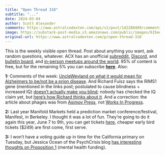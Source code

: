 ```yaml
---
title: "Open Thread 318"
subtitle: "..."
date: 2024-03-04
author: Scott Alexander
comments: https://www.astralcodexten.com/api/v1/post/142288409/comments?&all_comments=true
image: https://substack-post-media.s3.amazonaws.com/public/images/615eed73-129c-4c83-a2a2-8fc596eaca15_251x255.png
original-url: https://www.astralcodexten.com/p/open-thread-318
---
```

This is the weekly visible open thread. Post about anything you want, ask random questions, whatever. ACX has an unofficial [subreddit](https://www.reddit.com/r/slatestarcodex/), [Discord](https://discord.gg/RTKtdut), and [bulletin board](https://www.datasecretslox.com/index.php), and [in-person meetups around the world](https://www.lesswrong.com/community?filters%5B0%5D=SSC). 95% of content is free, but for the remaining 5% you can subscribe **[here](https://astralcodexten.substack.com/subscribe?)**. Also:

**1:** Comments of the week: [UncleWeyland on what it would mean for Alzheimers to be/not be a prion disease](https://www.reddit.com/r/slatestarcodex/comments/1b30yq6/links_for_february_2024/ksrxbkr/). And Richard Fuisz says the RIMS1 gene (mentioned in the links post; postulated to cause blindness + increased IQ) [doesn’t actually make you blind](https://twitter.com/richardfuisz/status/1763366885188391082?s=46); nobody has checked the IQ claim yet, but [here’s how Richard thinks about it](https://twitter.com/richardfuisz/status/1763591765620121990). And a correction: the article about phages was from [Asimov Press](https://www.asimov.press/), not [Works In Progress](https://worksinprogress.co/).

**2:** Last year Manifold Markets held a prediction market conference/festival, Manifest, in Berkeley. I thought it was a lot of fun. They’re going to do it again this year, June 7 to 9th, you can get tickets [here](https://www.manifest.is/#tickets), cheaper early bird tickets ($249) are first come, first serve.

**3:** I won’t have a voting guide up in time for the California primary on Tuesday, but Jessica Ocean of the PsychCrisis blog [has interesting thoughts on Proposition 1](https://psychcrisis.substack.com/p/the-problem-with-prop-1) (mental health funding).
